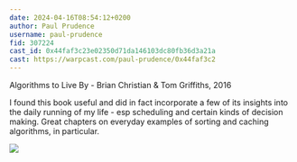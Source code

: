 ```yaml
---
date: 2024-04-16T08:54:12+0200
author: Paul Prudence
username: paul-prudence
fid: 307224
cast_id: 0x44faf3c23e02350d71da146103dc80fb36d3a21a
cast: https://warpcast.com/paul-prudence/0x44faf3c2
---
```

Algorithms to Live By - Brian Christian & Tom Griffiths, 2016  
  
I found this book useful and did in fact incorporate a few of its insights into the daily running of my life - esp scheduling and certain kinds of decision making. Great chapters on everyday examples of sorting and caching algorithms, in particular.  

![](https://imagedelivery.net/BXluQx4ige9GuW0Ia56BHw/cf60e365-316f-4286-b8d4-bbee854f8800/original)